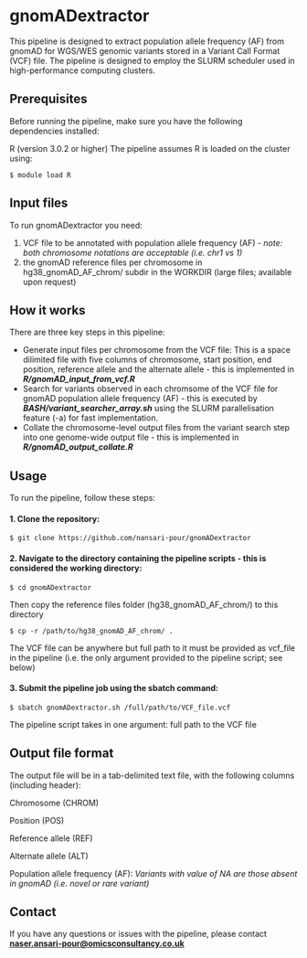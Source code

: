 # gnomADextractor

This pipeline is designed to extract population allele frequency (AF) from gnomAD for WGS/WES genomic variants stored in a Variant Call Format (VCF) file. The pipeline is designed to employ the SLURM scheduler used in high-performance computing clusters.

## Prerequisites
Before running the pipeline, make sure you have the following dependencies installed:

R (version 3.0.2 or higher)
The pipeline assumes R is loaded on the cluster using:
```
$ module load R
```

## Input files
To run gnomADextractor you need:
1) VCF file to be annotated with population allele frequency (AF) - *note: both chromosome notations are acceptable (i.e. chr1 vs 1)*
2) the gnomAD reference files per chromosome in hg38_gnomAD_AF_chrom/ subdir in the WORKDIR (large files; available upon request)

## How it works
There are three key steps in this pipeline:
* Generate input files per chromosome from the VCF file: This is a space dilimited file with five columns of chromosome, start position, end position, reference allele and the alternate allele - this is implemented in ***R/gnomAD_input_from_vcf.R***
* Search for variants observed in each chromsome of the VCF file for gnomAD population allele frequency (AF) - this is executed by ***BASH/variant_searcher_array.sh*** using the SLURM parallelisation feature (-a) for fast implementation.
* Collate the chromosome-level output files from the variant search step into one genome-wide output file - this is implemented in ***R/gnomAD_output_collate.R***

## Usage
To run the pipeline, follow these steps:

#### 1. Clone the repository:

```
$ git clone https://github.com/nansari-pour/gnomADextractor
```

#### 2. Navigate to the directory containing the pipeline scripts - this is considered the working directory:

```
$ cd gnomADextractor
```
Then copy the reference files folder (hg38_gnomAD_AF_chrom/) to this directory
```
$ cp -r /path/to/hg38_gnomAD_AF_chrom/ .
```
The VCF file can be anywhere but full path to it must be provided as vcf_file in the pipeline (i.e. the only argument provided to the pipeline script; see below)

#### 3. Submit the pipeline job using the sbatch command:

```
$ sbatch gnomADextractor.sh /full/path/to/VCF_file.vcf
```
The pipeline script takes in one argument: full path to the VCF file

## Output file format

The output file will be in a tab-delimited text file, with the following columns (including header):

Chromosome (CHROM)

Position (POS)

Reference allele (REF)

Alternate allele (ALT)

Population allele frequency (AF): *Variants with value of NA are those absent in gnomAD (i.e. novel or rare variant)*

## Contact

If you have any questions or issues with the pipeline, please contact **naser.ansari-pour@omicsconsultancy.co.uk**


